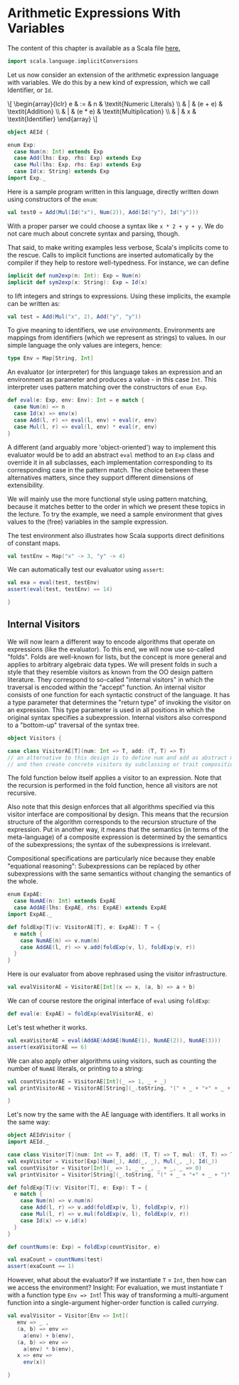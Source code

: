 # Arithmetic Expressions With Variables

The content of this chapter is available as a Scala file [here.](./arithmetic-expressions.scala)

```scala mdoc:invisible
import scala.language.implicitConversions
```

Let us now consider an extension of the arithmetic expression language with variables. We do this by a new kind of expression, which we
call Identifier, or `Id`.

\\[
  \begin{array}{lclr}
    e & := & n & \textit{Numeric Literals} \\\\
    & | & (e + e) & \textit{Addition} \\\\
    & | & (e * e) & \textit{Multiplication} \\\\
    & | & x & \textit{Identifier}
  \end{array}
\\]

```scala
object AEId {
```

```scala mdoc
enum Exp:
  case Num(n: Int) extends Exp
  case Add(lhs: Exp, rhs: Exp) extends Exp
  case Mul(lhs: Exp, rhs: Exp) extends Exp
  case Id(x: String) extends Exp
import Exp._
```

Here is a sample program written in this language, directly written down using constructors of the `enum`:

```scala mdoc:silent
val test0 = Add(Mul(Id("x"), Num(2)), Add(Id("y"), Id("y")))
```

With a proper parser we could choose a syntax like `x * 2 + y + y`. We do not care much about concrete syntax and parsing, though.

That said, to make writing examples less verbose, Scala's implicits come to the rescue.
Calls to implicit functions are inserted automatically by the compiler if they help to restore well-typedness. For instance, we can define

```scala mdoc
implicit def num2exp(n: Int): Exp = Num(n)
implicit def sym2exp(x: String): Exp = Id(x)
```

to lift integers and strings to expressions. Using these implicits, the example can be written as:

```scala mdoc:silent
val test = Add(Mul("x", 2), Add("y", "y"))
```

To give meaning to identifiers, we use _environments_. Environments are mappings from identifiers (which we represent as strings) to values.
In our simple language the only values are integers, hence:

```scala mdoc
type Env = Map[String, Int]
```

An evaluator (or interpreter) for this language takes an expression and an environment as parameter and produces a value - in this case
`Int`. This interpreter uses pattern matching over the constructors of `enum Exp`.

```scala mdoc
def eval(e: Exp, env: Env): Int = e match {
  case Num(n) => n
  case Id(x) => env(x)
  case Add(l, r) => eval(l, env) + eval(r, env)
  case Mul(l, r) => eval(l, env) * eval(r, env)
}
```

A different (and arguably more 'object-oriented') way to implement this evaluator would be to add an abstract `eval` method to an `Exp`
class and override it in all subclasses, each implementation corresponding to its corresponding case in the pattern match. The choice
between these alternatives matters, since they support different dimensions of extensibility.

We will mainly use the more functional style using pattern matching, because it matches better to the order in which we present these
topics in the lecture. To try the example, we need a sample environment that gives values to the (free) variables in the sample expression.

The test environment also illustrates how Scala supports direct definitions of constant maps.

```scala mdoc:silent
val testEnv = Map("x" -> 3, "y" -> 4)
```

We can automatically test our evaluator using `assert`:

```scala mdoc
val exa = eval(test, testEnv)
assert(eval(test, testEnv) == 14)
```

```scala
}
```


## Internal Visitors

We will now learn a different way to encode algorithms that operate on expressions (like the evaluator). To this end, we will now use
so-called "folds". Folds are well-known for lists, but the concept is more general and applies to arbitrary algebraic data types.
We will present folds in such a style that they resemble visitors as known from the OO design pattern literature. They correspond to
so-called "internal visitors" in which the traversal is encoded within the "accept" function.
An internal visitor consists of one function for each syntactic construct of the language. It has a type parameter that determines the
"return type" of invoking the visitor on an expression. This type parameter is used in all positions in which the original syntax
specifies a subexpression.
Internal visitors also correspond to a "bottom-up" traversal of the syntax tree.

```scala
object Visitors {
```

```scala mdoc
case class VisitorAE[T](num: Int => T, add: (T, T) => T)
// an alternative to this design is to define num and add as abstract methods
// and then create concrete visitors by subclassing or trait composition.
```

The fold function below itself applies a visitor to an expression. Note that the recursion is performed in the fold function, hence all visitors
are not recursive.

Also note that this design enforces that all algorithms specified via this visitor interface are compositional by design. This means that
the recursion structure of the algorithm corresponds to the recursion structure of the expression. Put in another way, it means that the
semantics (in terms of the meta-language) of a composite expression is determined by the semantics of the subexpressions; the syntax of
the subexpressions is irrelevant.

Compositional specifications are particularly nice because they enable "equational reasoning": Subexpressions can be replaced by other
subexpressions with the same semantics without changing the semantics of the whole.

```scala mdoc
enum ExpAE:
  case NumAE(n: Int) extends ExpAE
  case AddAE(lhs: ExpAE, rhs: ExpAE) extends ExpAE
import ExpAE._

def foldExp[T](v: VisitorAE[T], e: ExpAE): T = {
  e match {
    case NumAE(n) => v.num(n)
    case AddAE(l, r) => v.add(foldExp(v, l), foldExp(v, r))
  }
}
```

Here is our evaluator from above rephrased using the visitor infrastructure.

```scala mdoc:silent
val evalVisitorAE = VisitorAE[Int](x => x, (a, b) => a + b)
```

We can of course restore the original interface of `eval` using `foldExp`:

```scala mdoc
def eval(e: ExpAE) = foldExp(evalVisitorAE, e)
```

Let's test whether it works.

```scala mdoc
val exaVisitorAE = eval(AddAE(AddAE(NumAE(1), NumAE(2)), NumAE(3)))
assert(exaVisitorAE == 6)
```

We can also apply other algorithms using visitors, such as counting the number of `NumAE` literals, or printing to a string:

```scala mdoc:silent
val countVisitorAE = VisitorAE[Int](_ => 1, _ + _)
val printVisitorAE = VisitorAE[String](_.toString, "(" + _ + "+" + _ + ")")
```

```scala
}
```

Let's now try the same with the AE language with identifiers. It all works in the same way:

```scala
object AEIdVisitor {
import AEId._
```

```scala mdoc:silent
case class Visitor[T](num: Int => T, add: (T, T) => T, mul: (T, T) => T, id: String => T)
val expVisitor = Visitor[Exp](Num(_), Add(_, _), Mul(_, _), Id(_))
val countVisitor = Visitor[Int](_ => 1, _ + _, _ + _, _ => 0)
val printVisitor = Visitor[String](_.toString, "(" + _ + "+" + _ + ")", _ + "*" + _, identity)

def foldExp[T](v: Visitor[T], e: Exp): T = {
  e match {
    case Num(n) => v.num(n)
    case Add(l, r) => v.add(foldExp(v, l), foldExp(v, r))
    case Mul(l, r) => v.mul(foldExp(v, l), foldExp(v, r))
    case Id(x) => v.id(x)
  }
}
```

```scala mdoc
def countNums(e: Exp) = foldExp(countVisitor, e)

val exaCount = countNums(test)
assert(exaCount == 1)
```

However, what about the evaluator? If we instantiate `T` = `Int`, then how can we access the environment? Insight: For evaluation, we must
instantiate `T` with a function type `Env => Int`! This way of transforming a multi-argument function into a single-argument
higher-order function is called _currying_.

```scala mdoc:silent
val evalVisitor = Visitor[Env => Int](
   env => _ ,
   (a, b) => env =>
     a(env) + b(env),
   (a, b) => env =>
     a(env) * b(env),
   x => env =>
     env(x))
```

```scala
}
```
